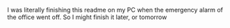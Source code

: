 I was literally finishing this readme on my PC when the emergency alarm of the office went off.
So I might finish it later, or tomorrow
